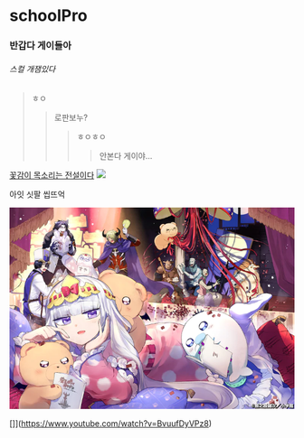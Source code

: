 # schoolPro
### 반갑다 게이들아
###### 스컬 개잼있다
>ㅎㅇ
>>로판보누?
>>>ㅎㅇㅎㅇ
>>>>안본다 게이야...




[꽃감이 목소리는 전설이다](https://www.youtube.com/watch?v=BvuufDyVPz8)
![](https://i.ytimg.com/vi/BvuufDyVPz8/maxresdefault.jpg)



아잇 싯팔 씹뜨억


![ㅎㅇ](https://github.com/seric1237/schoolPro/blob/main/img.jpg.jpg?raw=true)  


[][](https://i.ytimg.com/vi/BvuufDyVPz8/maxresdefault.jpg)](https://www.youtube.com/watch?v=BvuufDyVPz8)
